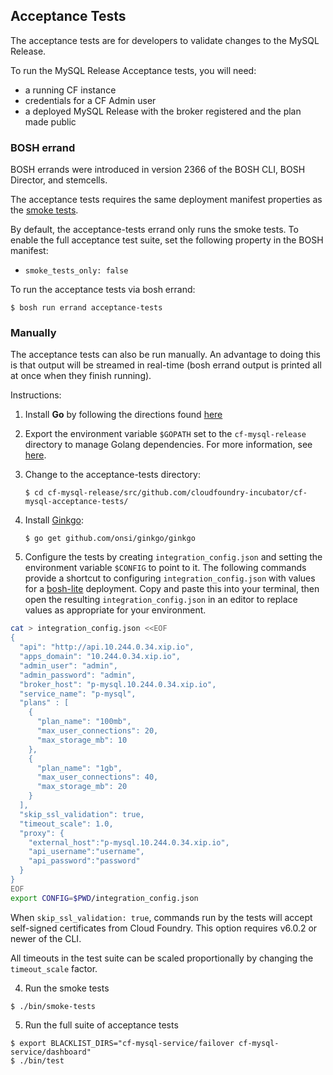 ## Acceptance Tests

The acceptance tests are for developers to validate changes to the MySQL Release.

To run the MySQL Release Acceptance tests, you will need:
- a running CF instance
- credentials for a CF Admin user
- a deployed MySQL Release with the broker registered and the plan made public

### BOSH errand

BOSH errands were introduced in version 2366 of the BOSH CLI, BOSH Director, and stemcells.

The acceptance tests requires the same deployment manifest properties as the [smoke tests](/README.md#running-smoke-tests-via-bosh-errand).

By default, the acceptance-tests errand only runs the smoke tests. To enable the full acceptance test suite, set the following property in the BOSH manifest:

- `smoke_tests_only: false`

To run the acceptance tests via bosh errand:

```
$ bosh run errand acceptance-tests
```

### Manually

The acceptance tests can also be run manually. An advantage to doing this is that output will be streamed in real-time (bosh errand output is printed all at once when they finish running).

Instructions:

1. Install **Go** by following the directions found [here](http://golang.org/doc/install)
1. Export the environment variable `$GOPATH` set to the `cf-mysql-release` directory to manage Golang dependencies. For more information, see [here](https://github.com/cloudfoundry/cf-mysql-release/tree/release-candidate#development).
1. Change to the acceptance-tests directory:

    ```
    $ cd cf-mysql-release/src/github.com/cloudfoundry-incubator/cf-mysql-acceptance-tests/
    ```

1. Install [Ginkgo](http://onsi.github.io/ginkgo/):

    ```
    $ go get github.com/onsi/ginkgo/ginkgo
    ```

1. Configure the tests by creating `integration_config.json` and setting the environment variable `$CONFIG` to point to it. The following commands provide a shortcut to configuring `integration_config.json` with values for a [bosh-lite](https://github.com/cloudfoundry/bosh-lite)
deployment. Copy and paste this into your terminal, then open the resulting `integration_config.json` in an editor to replace values as appropriate for your environment.

  ```bash
  cat > integration_config.json <<EOF
  {
    "api": "http://api.10.244.0.34.xip.io",
    "apps_domain": "10.244.0.34.xip.io",
    "admin_user": "admin",
    "admin_password": "admin",
    "broker_host": "p-mysql.10.244.0.34.xip.io",
    "service_name": "p-mysql",
    "plans" : [
      {
        "plan_name": "100mb",
        "max_user_connections": 20,
        "max_storage_mb": 10
      },
      {
        "plan_name": "1gb",
        "max_user_connections": 40,
        "max_storage_mb": 20
      }
    ],
    "skip_ssl_validation": true,
    "timeout_scale": 1.0,
    "proxy": {
      "external_host":"p-mysql.10.244.0.34.xip.io",
      "api_username":"username",
      "api_password":"password"
    }
  }
  EOF
  export CONFIG=$PWD/integration_config.json
  ```

  When `skip_ssl_validation: true`, commands run by the tests will accept self-signed certificates from Cloud Foundry. This option requires v6.0.2 or newer of the CLI.

  All timeouts in the test suite can be scaled proportionally by changing the `timeout_scale` factor.

4. Run the smoke tests

  ```
  $ ./bin/smoke-tests
  ```

5. Run the full suite of acceptance tests

  ```
  $ export BLACKLIST_DIRS="cf-mysql-service/failover cf-mysql-service/dashboard"
  $ ./bin/test
  ```
